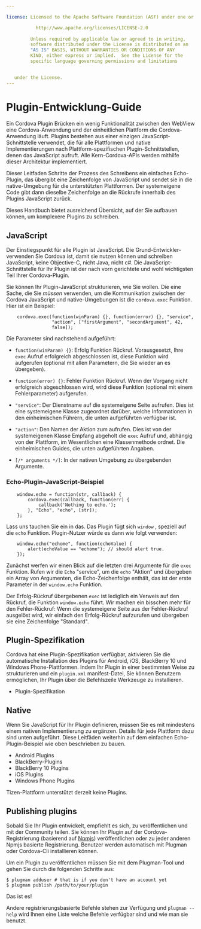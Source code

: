 ```yaml
---

license: Licensed to the Apache Software Foundation (ASF) under one or more contributor license agreements. See the NOTICE file distributed with this work for additional information regarding copyright ownership. The ASF licenses this file to you under the Apache License, Version 2.0 (the "License"); you may not use this file except in compliance with the License. You may obtain a copy of the License at

           http://www.apache.org/licenses/LICENSE-2.0
    
         Unless required by applicable law or agreed to in writing,
         software distributed under the License is distributed on an
         "AS IS" BASIS, WITHOUT WARRANTIES OR CONDITIONS OF ANY
         KIND, either express or implied.  See the License for the
         specific language governing permissions and limitations
    

   under the License.
---
```


# Plugin-Entwicklung-Guide

Ein Cordova Plugin Brücken ein wenig Funktionalität zwischen den WebView eine Cordova-Anwendung und der einheitlichen Plattform die Cordova-Anwendung läuft. Plugins bestehen aus einer einzigen JavaScript-Schnittstelle verwendet, die für alle Plattformen und native Implementierungen nach Plattform-spezifischen Plugin-Schnittstellen, denen das JavaScript aufruft. Alle Kern-Cordova-APIs werden mithilfe dieser Architektur implementiert.

Dieser Leitfaden Schritte der Prozess des Schreibens ein einfaches Echo-Plugin, das übergibt eine Zeichenfolge von JavaScript und sendet sie in die native-Umgebung für die unterstützten Plattformen. Der systemeigene Code gibt dann dieselbe Zeichenfolge an die Rückrufe innerhalb des Plugins JavaScript zurück.

Dieses Handbuch bietet ausreichend Übersicht, auf der Sie aufbauen können, um komplexere Plugins zu schreiben.

## JavaScript

Der Einstiegspunkt für alle Plugin ist JavaScript. Die Grund-Entwickler-verwenden Sie Cordova ist, damit sie nutzen können und schreiben JavaScript, keine Objective-C, nicht Java, nicht c#. Die JavaScript-Schnittstelle für Ihr Plugin ist der nach vorn gerichtete und wohl wichtigsten Teil Ihrer Cordova-Plugin.

Sie können Ihr Plugin-JavaScript strukturieren, wie Sie wollen. Die eine Sache, die Sie *müssen* verwenden, um die Kommunikation zwischen der Cordova JavaScript und native-Umgebungen ist die `cordova.exec` Funktion. Hier ist ein Beispiel:

        cordova.exec(function(winParam) {}, function(error) {}, "service",
                     "action", ["firstArgument", "secondArgument", 42,
                     false]);
    

Die Parameter sind nachstehend aufgeführt:

*   `function(winParam) {}`: Erfolg Funktion Rückruf. Vorausgesetzt, Ihre `exec` Aufruf erfolgreich abgeschlossen ist, diese Funktion wird aufgerufen (optional mit allen Parametern, die Sie wieder an es übergeben).

*   `function(error) {}`: Fehler Funktion Rückruf. Wenn der Vorgang nicht erfolgreich abgeschlossen wird, wird diese Funktion (optional mit einem Fehlerparameter) aufgerufen.

*   `"service"`: Der Dienstname auf die systemeigene Seite aufrufen. Dies ist eine systemeigene Klasse zugeordnet darüber, welche Informationen in den einheimischen Führern, die unten aufgeführten verfügbar ist.

*   `"action"`: Den Namen der Aktion zum aufrufen. Dies ist von der systemeigenen Klasse Empfang abgeholt die `exec` Aufruf und, abhängig von der Plattform, im Wesentlichen eine Klassenmethode ordnet. Die einheimischen Guides, die unten aufgeführten Angaben.

*   `[/* arguments */]`: In der nativen Umgebung zu übergebenden Argumente.

### Echo-Plugin-JavaScript-Beispiel

        window.echo = function(str, callback) {
            cordova.exec(callback, function(err) {
                callback('Nothing to echo.');
            }, "Echo", "echo", [str]);
        };
    

Lass uns tauchen Sie ein in das. Das Plugin fügt sich `window` , speziell auf die `echo` Funktion. Plugin-Nutzer würde es dann wie folgt verwenden:

        window.echo("echome", function(echoValue) {
            alert(echoValue == "echome"); // should alert true.
        });
    

Zunächst werfen wir einen Blick auf die letzten drei Argumente für die `exec` Funktion. Rufen wir die `Echo` "service", um die `echo` "Aktion" und übergeben ein Array von Argumenten, die Echo-Zeichenfolge enthält, das ist der erste Parameter in der `window.echo` Funktion.

Der Erfolg-Rückruf übergebenen `exec` ist lediglich ein Verweis auf den Rückruf, die Funktion `window.echo` führt. Wir machen ein bisschen mehr für den Fehler-Rückruf: Wenn die systemeigene Seite aus der Fehler-Rückruf ausgelöst wird, wir einfach den Erfolg-Rückruf aufzurufen und übergeben sie eine Zeichenfolge "Standard".

## Plugin-Spezifikation

Cordova hat eine Plugin-Spezifikation verfügbar, aktivieren Sie die automatische Installation des Plugins für Android, iOS, BlackBerry 10 und Windows Phone-Plattformen. Indem Ihr Plugin in einer bestimmten Weise zu strukturieren und ein `plugin.xml` manifest-Datei, Sie können Benutzern ermöglichen, Ihr Plugin über die Befehlszeile Werkzeuge zu installieren.

*   Plugin-Spezifikation

## Native

Wenn Sie JavaScript für Ihr Plugin definieren, müssen Sie es mit mindestens einem nativen Implementierung zu ergänzen. Details für jede Plattform dazu sind unten aufgeführt. Diese Leitfäden weiterhin auf dem einfachen Echo-Plugin-Beispiel wie oben beschrieben zu bauen.

*   Android Plugins
*   BlackBerry-Plugins
*   BlackBerry 10 Plugins
*   iOS Plugins
*   Windows Phone Plugins

Tizen-Plattform unterstützt derzeit keine Plugins.

## Publishing plugins

Sobald Sie Ihr Plugin entwickelt, empfiehlt es sich, zu veröffentlichen und mit der Community teilen. Sie können Ihr Plugin auf der Cordova-Registrierung (basierend auf [Npmjs][1]) veröffentlichen oder zu jeder anderen Npmjs basierte Registrierung. Benutzer werden automatisch mit Plugman oder Cordova-Cli installieren können.

 [1]: https://github.com/isaacs/npmjs.org

Um ein Plugin zu veröffentlichen müssen Sie mit dem Plugman-Tool und gehen Sie durch die folgenden Schritte aus:

    $ plugman adduser # that is if you don't have an account yet
    $ plugman publish /path/to/your/plugin
    

Das ist es!

Andere registrierungsbasierte Befehle stehen zur Verfügung und `plugman --help` wird Ihnen eine Liste welche Befehle verfügbar sind und wie man sie benutzt.